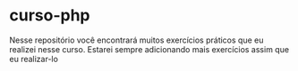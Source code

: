 # curso-php
 Nesse repositório você encontrará muitos exercícios práticos que eu realizei nesse curso. Estarei sempre adicionando mais exercícios assim que eu realizar-lo
